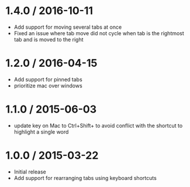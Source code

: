 
1.4.0 / 2016-10-11
==================
  
  - Add support for moving several tabs at once
  - Fixed an issue where tab move did not cycle when tab is the rightmost tab and is moved to the right
  
1.2.0 / 2016-04-15
==================

  * Add support for pinned tabs
  * prioritize mac over windows

1.1.0 / 2015-06-03
==================

  * update key on Mac to Ctrl+Shift+<Arrow> to avoid conflict with the shortcut to highlight a single word

1.0.0 / 2015-03-22
==================

* Initial release
* Add support for rearranging tabs using keyboard shortcuts
